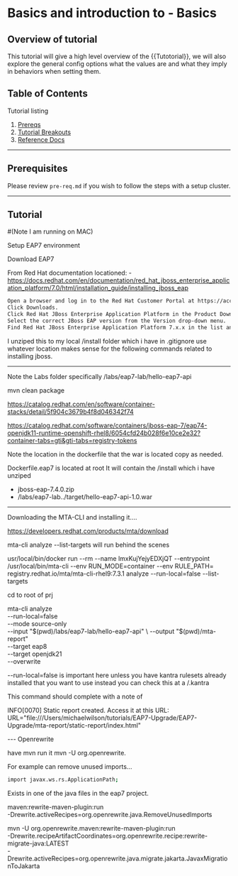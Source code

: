 # Basics and introduction to - Basics

## Overview of tutorial

This tutorial will give a high level overview of the {{Tutotorial}}, we will also explore the general config options what the values are and what they imply in behaviors when setting them.

## Table of Contents

Tutorial listing

1. [Prereqs](#prerequisites)
2. [Tutorial Breakouts](#tutorials)
3. [Reference Docs](#reference-docs)

---

## Prerequisites

Please review `pre-req.md` if you wish to follow the steps with a setup cluster.

---

## Tutorial

#(Note I am running on MAC)

Setup EAP7 environment

Download EAP7

From Red Hat documentation locationed: - https://docs.redhat.com/en/documentation/red_hat_jboss_enterprise_application_platform/7.0/html/installation_guide/installing_jboss_eap

```bash
Open a browser and log in to the Red Hat Customer Portal at https://access.redhat.com.
Click Downloads.
Click Red Hat JBoss Enterprise Application Platform in the Product Downloads list.
Select the correct JBoss EAP version from the Version drop-down menu.
Find Red Hat JBoss Enterprise Application Platform 7.x.x in the list and click the Download link.
```

I unziped this to my local /install folder which i have in .gitignore use whatever location makes sense for the following commands related to installing jboss.


---

Note the Labs folder specifically /labs/eap7-lab/hello-eap7-api

mvn clean package

https://catalog.redhat.com/en/software/container-stacks/detail/5f904c3679b4f8d046342f74

https://catalog.redhat.com/software/containers/jboss-eap-7/eap74-openjdk11-runtime-openshift-rhel8/6054cfd24b028f6e10ce2e32?container-tabs=gti&gti-tabs=registry-tokens

Note the location in the dockerfile that the war is located copy as needed.

Dockerfile.eap7 is located at root
It will contain the /install which i have unziped 
- jboss-eap-7.4.0.zip
- /labs/eap7-lab../target/hello-eap7-api-1.0.war

---

Downloading the MTA-CLI and installing it....

https://developers.redhat.com/products/mta/download

mta-cli analyze --list-targets will run behind the scenes

usr/local/bin/docker run --rm --name lmxKujYejyEDXjQT --entrypoint /usr/local/bin/mta-cli --env RUN_MODE=container --env RULE_PATH= registry.redhat.io/mta/mta-cli-rhel9:7.3.1 analyze --run-local=false --list-targets

cd to root of prj

mta-cli analyze \
  --run-local=false \
  --mode source-only \
  --input  "$(pwd)/labs/eap7-lab/hello-eap7-api" \
  --output "$(pwd)/mta-report" \
  --target eap8 \
  --target openjdk21 \
  --overwrite

--run-local=false is important here unless you have kantra rulesets already installed that you want to use instead you can check this at a /.kantra

This command should complete with a note of 

INFO[0070] Static report created. Access it at this URL:  URL="file:///Users/michaelwilson/tutorials/EAP7-Upgrade/EAP7-Upgrade/mta-report/static-report/index.html"

--- Openrewrite

have mvn run it
mvn -U org.openrewrite.

For example can remove unused imports...

```bash
import javax.ws.rs.ApplicationPath;
```

Exists in one of the java files in the eap7 project.

maven:rewrite-maven-plugin:run \
  -Drewrite.activeRecipes=org.openrewrite.java.RemoveUnusedImports

mvn -U org.openrewrite.maven:rewrite-maven-plugin:run \
  -Drewrite.recipeArtifactCoordinates=org.openrewrite.recipe:rewrite-migrate-java:LATEST \
  -Drewrite.activeRecipes=org.openrewrite.java.migrate.jakarta.JavaxMigrationToJakarta